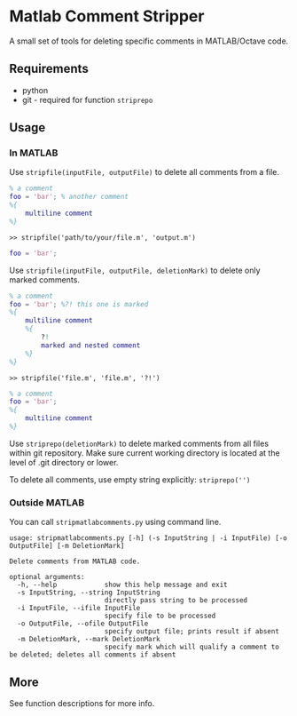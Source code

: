 # Matlab Comment Stripper

A small set of tools for deleting specific comments in MATLAB/Octave code.

## Requirements

* python
* git - required for function `striprepo`

## Usage

### In MATLAB

Use `stripfile(inputFile, outputFile)` to delete all comments from a file.

```Matlab
% a comment
foo = 'bar'; % another comment
%{
    multiline comment
%}
```
`>> stripfile('path/to/your/file.m', 'output.m')`
```Matlab
foo = 'bar'; 
```

Use `stripfile(inputFile, outputFile, deletionMark)` to delete only marked comments.

```Matlab
% a comment
foo = 'bar'; %?! this one is marked
%{
    multiline comment
    %{
        ?!
        marked and nested comment
    %}
%}
```

`>> stripfile('file.m', 'file.m', '?!')`

```Matlab
% a comment
foo = 'bar'; 
%{
    multiline comment
%}
```

Use `striprepo(deletionMark)` to delete marked comments from all files within git repository. Make sure current working directory is located at the level of .git directory or lower.

To delete all comments, use empty string explicitly: `striprepo('')`

### Outside MATLAB

You can call `stripmatlabcomments.py` using command line.

```
usage: stripmatlabcomments.py [-h] (-s InputString | -i InputFile) [-o OutputFile] [-m DeletionMark]

Delete comments from MATLAB code.

optional arguments:
  -h, --help            show this help message and exit
  -s InputString, --string InputString
                        directly pass string to be processed
  -i InputFile, --ifile InputFile
                        specify file to be processed
  -o OutputFile, --ofile OutputFile
                        specify output file; prints result if absent
  -m DeletionMark, --mark DeletionMark
                        specify mark which will qualify a comment to be deleted; deletes all comments if absent
```

## More

See function descriptions for more info.
